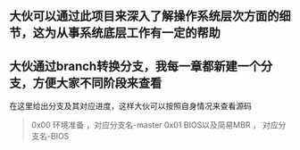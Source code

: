 # 
大伙可以通过此项目来深入了解操作系统层次方面的细节，这为从事系统底层工作有一定的帮助
---
大伙通过branch转换分支，我每一章都新建一个分支，方便大家不同阶段来查看
---
在这里给出分支及其对应进度，这样大伙可以按照自身情况来查看源码
> 0x00 环境准备 ，对应分支名-master
> 0x01 BIOS以及简易MBR ， 对应分支名-BIOS
